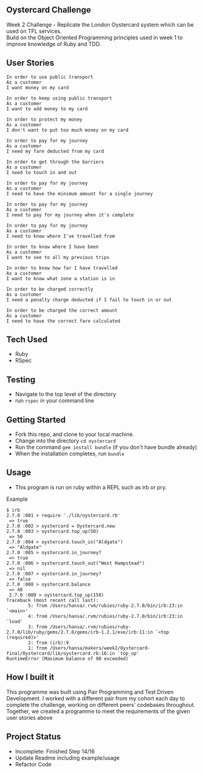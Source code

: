 ## Oystercard Challenge ##

Week 2 Challenge - Replicate the London Oystercard system which can be used on TFL services.\
Build on the Object Oriented Programming principles used in week 1 to improve knowledge of Ruby and TDD.

## User Stories ##

```
In order to use public transport
As a customer
I want money on my card

In order to keep using public transport
As a customer
I want to add money to my card

In order to protect my money
As a customer
I don't want to put too much money on my card

In order to pay for my journey
As a customer
I need my fare deducted from my card

In order to get through the barriers
As a customer
I need to touch in and out

In order to pay for my journey
As a customer
I need to have the minimum amount for a single journey

In order to pay for my journey
As a customer
I need to pay for my journey when it's complete

In order to pay for my journey
As a customer
I need to know where I've travelled from

In order to know where I have been
As a customer
I want to see to all my previous trips

In order to know how far I have travelled
As a customer
I want to know what zone a station is in

In order to be charged correctly
As a customer
I need a penalty charge deducted if I fail to touch in or out

In order to be charged the correct amount
As a customer
I need to have the correct fare calculated
```

## Tech Used ##
- Ruby
- RSpec

## Testing ##

- Navigate to the top level of the directory
- run `rspec` in your command line


## Getting Started ##

- Fork this repo, and clone to your local machine.
- Change into the directory `cd oystercard`
- Run the command `gem install bundle` (if you don't have bundle already)
- When the installation completes, run `bundle`

## Usage ##

- This program is run on ruby within a REPL such as irb or pry. 

Example
``` 
$ irb
2.7.0 :001 > require './lib/oystercard.rb'
 => true 
2.7.0 :002 > oystercard = Oystercard.new
2.7.0 :003 > oystercard.top_up(50)
 => 50 
2.7.0 :004 > oystercard.touch_in("Aldgate")
 => "Aldgate" 
2.7.0 :005 > oystercard.in_journey?
 => true 
2.7.0 :006 > oystercard.touch_out("West Hampstead")
 => nil 
2.7.0 :007 > oystercard.in_journey?
 => false 
2.7.0 :008 > oystercard.balance
 => 48
 2.7.0 :009 > oystercard.top_up(150)
Traceback (most recent call last):
        5: from /Users/hansa/.rvm/rubies/ruby-2.7.0/bin/irb:23:in `<main>'
        4: from /Users/hansa/.rvm/rubies/ruby-2.7.0/bin/irb:23:in `load'
        3: from /Users/hansa/.rvm/rubies/ruby-2.7.0/lib/ruby/gems/2.7.0/gems/irb-1.2.1/exe/irb:11:in `<top (required)>'
        2: from (irb):9
        1: from /Users/hansa/makers/week2/Oystercard-final/Oystercard/lib/oystercard.rb:16:in `top_up'
RuntimeError (Maximum balance of 90 exceeded)
```

## How I built it ##

This programme was built using Pair Programming and Test Driven Development. I worked with a different pair from my cohort each day to complete the challenge, working on different peers' codebases throughout. Together, we created a programme to meet the requirements of the given user stories above

## Project Status ##

- Incomplete: Finished Step 14/16
- Update Readme including example/usage
- Refactor Code 
